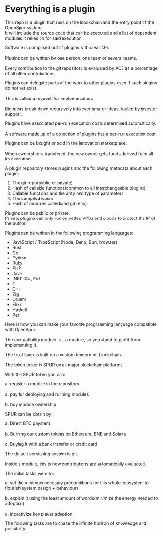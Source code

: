 # Everything is a plugin  

This repo is a plugin that runs on the blockchain and the entry point of the OpenSpur system.<br>
It will include the source code that can be executed and a list of dependent modules it relies on for said execution.<br>   

Software is composed out of plugins with clear API.<br>  
Plugins can be written by one person, one team or several teams.<br>   
Every contribution to the git repository is evaluated by ACE as a percentage of all other contributions.<br>  

Plugins can delegate parts of the work to other plugins even if such plugins do not yet exist.<br>  
This is called a request-for-implementation.<br>  
Big ideas break down recursively into ever smaller ideas, fueled by investor support.<br>  

Plugins have associated per-run execution costs determined automatically.<br>  
A software made up of a collection of plugins has a per-run execution cost.<br>  

Plugins can be bought or sold in the innovation marketplace.<br>  
When ownership is transfered, the new owner gets funds derived from all its execution.<br>  

A plugin repository stores plugins and the following metadata about each plugin:<br>  

1. The git repo(public or private)<br>  
2. Hash of callable functions(common to all interchangeable plugins)<br>  
3. Callable functions and the arity and type of parameters<br>  
4. The compiled wasm<br>  
5. Hash of modules called(and git repo)<br>  

Plugins can be public or private.<br>
Private plugins can only run on vetted VPSs and clouds to protect the IP of the author.<br>  

Plugins can be written in the following programming languages:<br>
- JavaScript / TypeScript (Node, Deno, Bun, browser)<br>
- Rust<br>
- Go<br>
- Python<br>
- Ruby<br>
- PHP<br>
- Java<br>
- .NET (C#, F#)<br>
- C<br>
- C++<br>
- Zig<br>
- OCaml<br>
- Elixir<br>
- Haskell<br>
- Perl<br>

Here is how you can make your favorite programming language compatible with OpenSpur.<br>  
The compatibility module is... a module, so you stand to profit from implementing it.<br>  

The trust layer is built on a custom tendermint blockchain.<br>  
The token ticker is SPUR on all major blockchain platforms.<br>  

With the SPUR token you can:<br>  

a. register a module in the repository<br>  
a. pay for deploying and running modules<br>  
b. buy module ownership<br>  

SPUR can be obtain by:<br>  

a. Direct BTC payment<br>  
b. Burning our custom tokens on Ethereum, BNB and Solana<br>  
c. Buying it with a bank transfer or credit card<br>  

The default versioning system is git.<br>  
Inside a module, this is how contributions are automatically evaluated.<br>  

The initial tasks were to:<br>  

a. set the minimum necesary preconditions for this whole ecosystem to flourish(system design + behaviour)<br>  
b. explain it using the least amount of words(minimize the energy needed to adoption)<br>  
c. incentivize key player adoption<br>  

The following tasks are to chase the infinite horizon of knowledge and possibility.